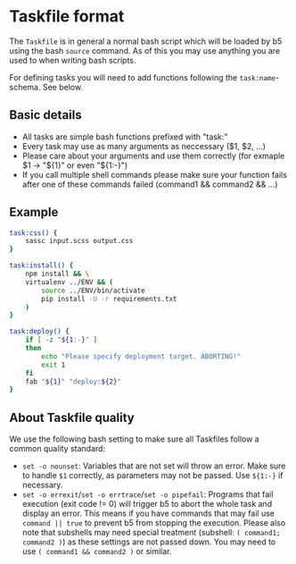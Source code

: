 # Taskfile format

The `Taskfile` is in general a normal bash script which will be loaded by b5 using the bash `source` command.
As of this you may use anything you are used to when writing bash scripts.

For defining tasks you will need to add functions following the `task:name`-schema. See below.

## Basic details

* All tasks are simple bash functions prefixed with "task:"
* Every task may use as many arguments as neccessary ($1, $2, …)
* Please care about your arguments and use them correctly (for exmaple $1 -> "${1}" or even "${1:-}")
* If you call multiple shell commands please make sure your function fails after one of these
  commands failed (command1 && command2 && …)

## Example

```bash
task:css() {
    sassc input.scss output.css
}

task:install() {
    npm install && \
    virtualenv ../ENV && (
        source ../ENV/bin/activate
        pip install -U -r requirements.txt
    )
}

task:deploy() {
    if [ -z "${1:-}" ]
    then
        echo "Please specify deployment target. ABORTING!"
        exit 1
    fi
    fab "${1}" "deploy:${2}"
}
```

## About Taskfile quality

We use the following bash setting to make sure all Taskfiles follow a common quality standard:

* `set -o nounset`: Variables that are not set will throw an error. Make sure to handle `$1` correctly, as
  parameters may not be passed. Use `${1:-}` if necessary.
* `set -o errexit`/`set -o errtrace`/`set -o pipefail`: Programs that fail execution (exit code != 0) will
  trigger b5 to abort the whole task and display an error. This means if you have commands that may fail
  use `command || true` to prevent b5 from stopping the execution. Please also note that subshells may
  need special treatment (subshell: `( command1; command2 )`) as these settings are not passed down. You
  may need to use `( command1 && command2 )` or similar.
